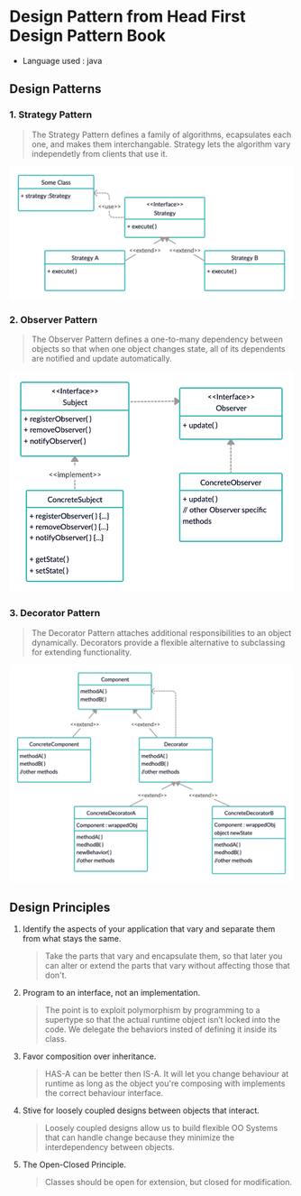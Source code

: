 # Design Pattern from Head First Design Pattern Book

- Language used : java

## Design Patterns

### 1. Strategy Pattern
> The Strategy Pattern defines a family of algorithms, ecapsulates each one, and makes them interchangable. Strategy lets the algorithm vary independetly from clients that use it.

![Strategy Pattern](images/StrategyPattern.png)

### 2. Observer Pattern
> The Observer Pattern defines a one-to-many dependency between objects so that when one object changes state, all of its dependents are notified and update automatically.

![Strategy Pattern](images/ObserverPattern.png)

### 3. Decorator Pattern
> The Decorator Pattern attaches additional responsibilities to an object dynamically. Decorators provide a flexible alternative to subclassing for extending functionality.

![Strategy Pattern](images/DecoratorPattern.png)


## Design Principles

1. Identify the aspects of your application that vary and separate them from what stays the same.
	> Take the parts that vary and encapsulate them, so that later you can alter or extend the parts that vary without affecting those that don't.

2. Program to an interface, not an implementation.
	> The point is to exploit polymorphism by programming to a supertype so that the actual runtime object isn’t locked into the code. We delegate the behaviors insted of defining it inside its class.

3. Favor composition over inheritance.
	> HAS-A can be better then IS-A. It will let you change behaviour at runtime as long as the object you're composing with implements the correct behaviour interface.

4. Stive for loosely coupled designs between objects that interact.
	> Loosely coupled designs allow us to build flexible OO Systems that can handle change because they minimize the interdependency between objects.

5. The Open-Closed Principle.
	> Classes should be open for extension, but closed for modification.





